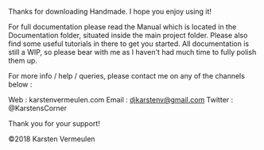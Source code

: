Thanks for downloading Handmade. I hope you enjoy using it!

For full documentation please read the Manual which is located in the Documentation folder, situated inside the main project folder. Please also find some useful tutorials in there to get you started. All documentation is still a WIP, so please bear with me as I haven't had much time to fully polish them up.

For more info / help / queries, please contact me on any of the channels below :

Web     : karstenvermeulen.com
Email   : djkarstenv@gmail.com
Twitter : @KarstensCorner

Thank you for your support!

©2018 Karsten Vermeulen
